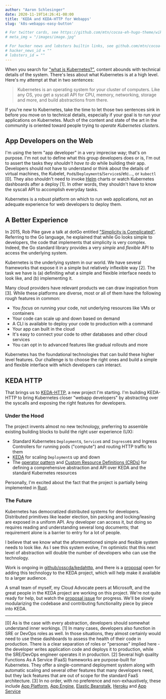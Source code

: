 ```yaml
---
author: "Aaron Schlesinger"
date: 2020-11-19T14:26:41-08:00
title: 'KEDA and KEDA-HTTP for Webapps'
slug: 'k8s-webapps-easy-button'

# For twitter cards, see https://github.com/mtn/cocoa-eh-hugo-theme/wiki/Twitter-cards
# meta_img = "/images/image.jpg"

# For hacker news and lobsters builtin links, see github.com/mtn/cocoa-eh-hugo-theme/wiki/Social-Links
# hacker_news_id = ""
# lobsters_id = ""
---
```


When you search for ["what is Kubernetes?"](https://duckduckgo.com/?q=what+is+kubernetes&t=brave&ia=web), content abounds with technical details of the system. There's less about what Kubernetes is at a high level. Here's my attempt at that in two sentences:

>Kubernetes is an operating system for your cluster of computers. Like any OS, you get a syscall API for CPU, memory, networking, storage and more, and build abstractions from there.

If you're new to Kubernetes, take the time to let those two sentences sink in before you move on to technical details, especially if your goal is to run your applications on Kubernetes. Much of the content and state of the art in the community is oriented toward people trying to _operate Kubernetes clusters_.

## App Developers on the Web

I'm using the term "app developer" in a very imprecise way; that's on purpose. I'm not out to define what this group developers does or is, I'm out to assert the tasks they _shouldn't have to do_ while building their app. Developers should not have to understand or think about the details of virtual machines, the Kubelet, `Pod`s/`Deployment`s/`Service`s/etc..., or `kubectl` [0]. They also shouldn't need to invoke [Helm](https://helm.sh) charts or watch Kubernetes dashboards after a deploy [1]. In other words, they shouldn't have to know the syscall API to accomplish everyday tasks.

Kubernetes is a robust platform on which to run web applications, not an adequate experience for web developers to deploy them.

## A Better Experience

In 2015, Rob Pike gave a talk at dotGo entitled ["Simplicity is Complicated"](https://www.youtube.com/watch?v=rFejpH_tAHM). Referring to the Go language, he explained that while Go looks simple to developers, the code that implements that simplicity is very complex. Indeed, the Go standard library provides a very _simple_ and _flexible_ API to access the underlying system.

Kubernetes is the underlying system in our world. We have several frameworks that expose it in a simple but relatively inflexible way [2]. The task we have is (a) definiting what a simple and flexible interface needs to look like, and (b) implementing it.

Many cloud providers have relevant products we can draw inspiration from [3]. While these platforms are diverse, most or all of them have the following rough features in common:

- You _focus_ on running your code, not underlying resources like VMs or containers
- Your code can scale up and down based on demand
- A CLI is available to deploy your code to production with a command
- Your app can built in the cloud
- It's easy to connect your code to other databases and other cloud services
- You can opt in to advanced features like gradual rollouts and more

Kubernetes has the foundational technologies that can build these higher level features. Our challenge is to choose the right ones and build a simple and flexible interface with which developers can interact.

## KEDA HTTP

That brings us to [KEDA-HTTP](https://github.com/osscda/kedahttp), a new project I'm starting. I'm building KEDA-HTTP to bring Kubernetes closer "webapp developers" by abstracting over the syscalls and exposing the right features for developers.

### Under the Hood

The project invents almost no new technology, preferring to assemble existing building blocks to build the right user experience (UX):

- Standard Kubernetes `Deployment`s, `Service`s and `Ingress`es and Ingress Controllers for running pods ("compute") and routing HTTP traffic to them
- [KEDA](https://keda.sh) for scaling `Deployment`s up and down
- The [operator pattern](https://kubernetes.io/docs/concepts/extend-kubernetes/operator/) and [Custom Resource Definitions (CRDs)](https://kubernetes.io/docs/concepts/extend-kubernetes/api-extension/custom-resources/) for defining a comprehensive abstraction and API over KEDA and the standard Kubernetes resources

Personally, I'm excited about the fact that the project is partially being implemented in [Rust](https://rust-lang.org).

### The Future

Kubernetes has democratized distributed systems for developers. Distributed primitives like leader election, bin packing and locking/leasing are exposed in a uniform API. Any developer can access it, but doing so requires reading and understanding several long documents; that requirement alone is a barrier to entry for a lot of people.

I believe that we know what the aforementioned simple and flexible system needs to look like. As I see this system evolve, I'm optimistic that this next level of abstraction will double the number of developers who can use the technology.

Work is ongoing in [github/osscda/kedahttp](https://github.com/osscda/kedahttp), and there is a [proposal](https://github.com/kedacore/keda/issues/538) open for adding this technology to the KEDA project, which will help make it available to a larger audience.

A small team of myself, my Cloud Advocate peers at Microsoft, and the great people in the KEDA project are working on this project. We're not quite ready for help, but watch the [proposal issue](https://github.com/kedacore/keda/issues/538) for progress. We'll be slowly modularizing the codebase and contributing functionality piece by piece into KEDA.

---
[0] As is the case with every abstraction, developers should somewhat understand inner workings.
[1] In many cases, developers also function in SRE or DevOps roles as well. In those situations, they almost certainly would need to use these dashboards to assess the health of their code in production. There is a clear separation of roles or "personas" implied here - the developer writes application code and deploys it to production, while the SRE/DevOps engineer operates it in production.
[2] Several high quality Functions As A Service (FaaS) frameworks are purpose-built for Kubernetes. They offer a single-command deployment system along with automatic scaling and several other features that many developers need, but they lack features that are out of scope for the standard FaaS architecture.
[3]  In no order, with no preference and non-exhaustively, these include [App Platform](https://www.digitalocean.com/products/app-platform/), [App Engine](https://cloud.google.com/appengine/), [Elastic Beanstalk](https://aws.amazon.com/elasticbeanstalk/), [Heroku](https://heroku.com) and [App Service](https://azure.microsoft.com/en-us/services/app-service/)
